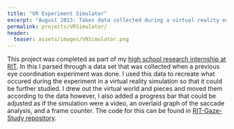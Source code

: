 ```yaml
---
title: "VR Experiment Simulator"
excerpt: "August 2013: Takes data collected during a virtual reality experiment and regenerates the scene for future study."
permalink: projects/VRSimulator/
header:
  teaser: assets/images/VRSimulator.png
---
```


This project was completed as part of my [high school research internship at RIT](/work/RIT_Intern/).
In this I parsed through a data set that was collected when a previous eye coordination experiment was done.
I used this data to recreate what occured during the experiment in a virtual reality simulation so that it could be further studied.
I drew out the virtual world and pieces and moved them according to the data however, I also added a progress bar that could be adjusted as if the simulation were a video, an overlaid graph of the saccade analysis, and a frame counter.
The code for this can be found in [RIT-Gaze-Study repository](https://github.com/vlthrasher/RIT-Gaze-Study).
